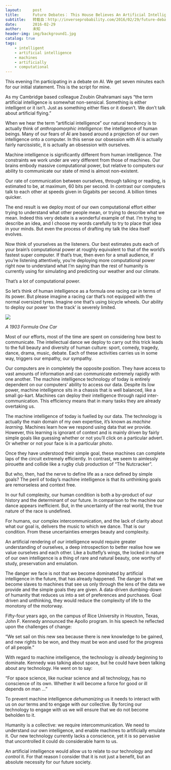 ```yaml
---
layout:     post
title:      Future Debates： This House Believes An Artificial Intelligence will Benefit Society
subtitle:   转载自：http://inverseprobability.com/2016/02/29/future-debates-ai
date:       2016-02-29
author:     未知
header-img: img/background1.jpg
catalog: true
tags:
    - intelligent
    - artificial intelligence
    - machines
    - artificially
    - computational
---
```


This evening I’m participating in a debate on AI. We get seven minutes each for our initial statement. This is the script for mine.

As my Cambridge based colleague Zoubin Ghahramani says “the term artificial intelligence is somewhat non-sensical. Something is either intelligent or it isn’t. Just as something either flies or it doesn’t. We don’t talk about artificial flying.”

When we hear the term “artificial intelligence” our natural tendency is to actually think of *anthropomorphic intelligence*: the intelligence of human beings. Many of our fears of AI are based around a projection of our own intelligence onto a computer. In this sense our obsession with AI is actually fairly narcissistic, it is actually an obsession with ourselves.

Machine intelligence is significantly different from human intelligence. The constraints we work under are very different from those of machines. Our brains embody massive computational power, but relative to computers our ability to communicate our state of mind is almost non-existent.

Our rate of communication between ourselves, through talking or reading, is estimated to be, at maximum, 60 bits per second. In contrast our computers talk to each other at speeds given in Gigabits per second. A billion times quicker.

The end result is we deploy most of our own computational effort either trying to understand what other people mean, or trying to describe what we mean. Indeed this very debate is a wonderful example of that. I’m trying to describe an idea, and I choose my words carefully to try to place that idea in your minds. But even the process of drafting my talk the idea itself evolves.

Now think of yourselves as the listeners. Our best estimates puts each of your brain’s computational power at roughly equivalent to that of the world’s fastest super computer. If that’s true, then even for a small audience, if you’re listening attentively, you’re deploying more computational power right now to understand what I’m saying than the rest of humanity is currently using for simulating and predicting our weather and our climate.

That’s a lot of computational power.

So let’s think of human intelligence as a formula one racing car in terms of its power. But please imagine a racing car that’s not equipped with the normal oversized tyres. Imagine one that’s using bicycle wheels. Our ability to deploy our power ‘on the track’ is severely limited.

![](https://upload.wikimedia.org/wikipedia/commons/thumb/f/fe/Marcel_Renault_1903.jpg/640px-Marcel_Renault_1903.jpg)


*A 1903 Formula One Car*

Most of our efforts, most of the time are spent on considering how best to communicate. The intellectual dance we deploy to carry out this trick leads to the full beauty and diversity of human culture: sport, comedy, tragedy, dance, drama, music, debate. Each of these activities carries us in some way, triggers our empathy, our sympathy.

Our computers are in completely the opposite position. They have access to vast amounts of information and can communicate extremely rapidly with one another. The machine intelligence technology of today is entirely dependent on our computers’ ability to access our data. Despite its low power, machine intelligence sits in a chassis that is well balanced, like a small go-kart. Machines can deploy their intelligence through rapid inter-communication. This efficiency means that in many tasks they are already overtaking us.

The machine intelligence of today is fuelled by our data. The technology is actually the main domain of my own expertise, it’s known as *machine learning*. Machines learn how we respond using data that *we* provide. However, this learning is ignorant of context and is mainly driven by fairly simple goals like guessing whether or not you’ll click on a particular advert. Or whether or not your face is in a particular photo.

Once they have understood their simple goal, these machines can complete laps of the circuit extremely efficiently. In contrast, we seem to aimlessly pirouette and collide like a rugby club production of “The Nutcracker”.

But who, then, had the nerve to define life as a race defined by simple goals? The peril of today’s machine intelligence is that its unthinking goals are remorseless and context free.

In our full complexity, our human condition is both a by-product of our history and the determinant of our future. In comparison to the machine our dance appears inefficient. But, in the uncertainty of the real world, the true nature of the race is undefined.

For humans, our complex intercommunication, and the lack of clarity about what our goal is, delivers the music to which we dance. That is our condition. From these uncertainties emerges beauty and complexity.

An artificial rendering of *our* intelligence would require greater understanding of ourselves, a deep introspection to better realise how we value ourselves and each other. Like a buttefly’s wings, the locked in nature of our own intelligence is a thing of rare and natural beauty, one worthy of study, preservation and emulation.

The danger we face is not that we become dominated by artificial intelligence in the future, that has already happened. The danger is that we become slaves to machines that see us only through the lens of the data we provide and the simple goals they are given. A data-driven dumbing-down of humanity that reduces us into a set of preferences and purchases. Goal driven and unthinking, they would reduce the complexity of life to the monotony of the motorway.

Fifty-four years ago, on the campus of Rice University in Houston, Texas, John F. Kennedy announced the Apollo program. In his speech he reflected upon the challenges of change:

“We set sail on this new sea because there is new knowledge to be gained, and new rights to be won, and they must be won and used for the progress of all people.”

With regard to machine intelligence, the technology is *already* beginning to dominate. Kennedy was talking about space, but he could have been talking about any technology. He went on to say:

“For space science, like nuclear science and all technology, has no conscience of its own. Whether it will become a force for good or ill depends on man …”

To prevent machine intelligence *dehumanizing* us it needs to interact with us on *our* terms and to engage with *our* collective. By forcing our technology to engage with us we will ensure that we do not become beholden to it.

Humanity is a collective: we require intercommunication. We need to understand our own intelligence, and enable machines to artificially emulate it. Our new technology currently lacks a conscience, yet it is so pervasive that uncontrolled it could do considerable harm to us.

An artificial intelligence would allow us to relate to our technology and *control* it. For that reason I consider that it is not just a benefit, but an absolute necessity for our future society.
